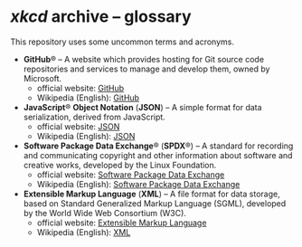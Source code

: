<!--
SPDX-FileContributor: author: contributors
SPDX-FileCopyrightText: © 2023 contributors. No rights reserved.
SPDX-FileName: ./glossary.md
SPDX-FileName: DOCUMENTATION
SPDX-FileType: SOURCE
SPDX-FileType: TEXT
SPDX-LicenseConcluded: CC0-1.0
SPDX-License-Identifier: CC0-1.0
-->

# _xkcd_ archive – glossary

This repository uses some uncommon terms and acronyms.

* **GitHub**® – A website which provides hosting for Git source code repositories and services to manage and develop them, owned by Microsoft.
  * official website: [GitHub](https://github.com/)
  * Wikipedia (English): [GitHub](https://en.wikipedia.org/wiki/GitHub)
* **JavaScript**® **Object Notation** (**JSON**) – A simple format for data serialization, derived from JavaScript.
  * official website: [JSON](https://www.json.org/json-en.html)
  * Wikipedia (English): [JSON](https://en.wikipedia.org/wiki/JSON)
* **Software Package Data Exchange**® (**SPDX**®) – A standard for recording and communicating copyright and other information about software and creative works, developed by the Linux Foundation.
  * official website: [Software Package Data Exchange](https://spdx.dev/)
  * Wikipedia (English): [Software Package Data Exchange](https://en.wikipedia.org/wiki/Software_Package_Data_Exchange)
* **Extensible Markup Language** (**XML**) – A file format for data storage, based on Standard Generalized Markup Language (SGML), developed by the World Wide Web Consortium (W3C).
  * official website: [Extensible Markup Language](https://www.w3.org/XML/)
  * Wikipedia (English): [XML](https://en.wikipedia.org/wiki/XML)
